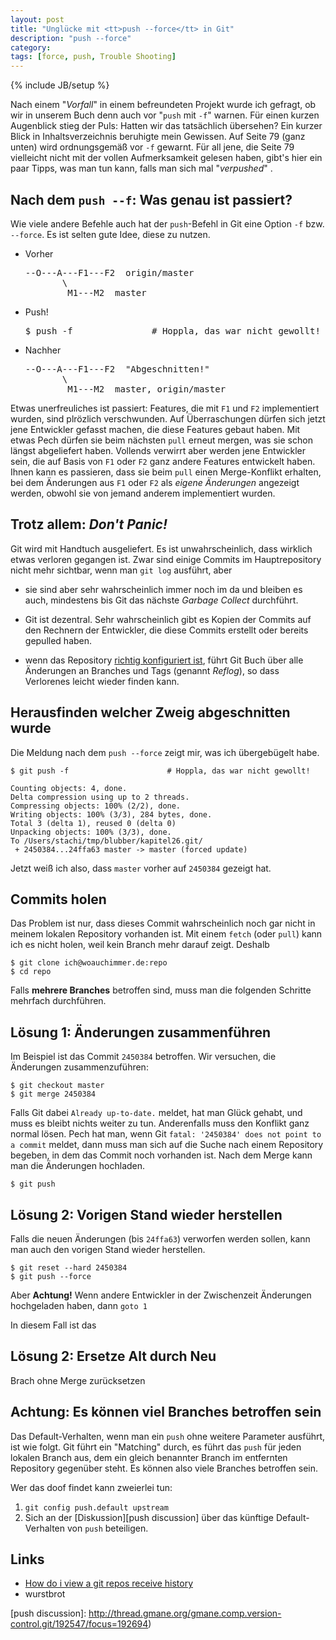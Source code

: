 ```yaml
---
layout: post
title: "Unglücke mit <tt>push --force</tt> in Git"
description: "push --force"
category:
tags: [force, push, Trouble Shooting]
---
```

{% include JB/setup %}

Nach einem "*Vorfall*" in einem befreundeten Projekt wurde ich gefragt, 
ob wir in unserem Buch denn auch vor "`push` mit `-f`" warnen. 
Für einen kurzen Augenblick stieg der Puls: 
Hatten wir das tatsächlich übersehen? 
Ein kurzer Blick in Inhaltsverzeichnis beruhigte mein Gewissen. 
Auf Seite 79 (ganz unten) wird ordnungsgemäß vor `-f` gewarnt.
Für all jene, die Seite 79 vielleicht nicht mit der vollen Aufmerksamkeit
gelesen haben, gibt's hier ein paar Tipps, was man tun kann, falls 
man sich mal "*verpushed*" .

Nach dem `push --f`: Was genau ist passiert?
-----------------------------

Wie viele andere Befehle auch hat der `push`-Befehl in Git eine Option `-f` 
bzw. `--force`. Es ist selten  gute Idee, diese zu nutzen. 

 * Vorher 
   <pre>
   --O---A---F1---F2  origin/master
          \
           M1---M2  master   
   </pre>
   
 * Push!
 
   <pre>$ push -f               # Hoppla, das war nicht gewollt!</pre>

 * Nachher 
   <pre>
   --O---A---F1---F2  "Abgeschnitten!"
          \
           M1---M2  master, origin/master   
   </pre>

Etwas unerfreuliches ist passiert: Features, die mit `F1` und `F2`
implementiert wurden, sind plrözlich verschwunden.
Auf Überraschungen dürfen sich jetzt jene Entwickler gefasst machen,
die diese Features gebaut haben. Mit etwas Pech dürfen sie beim nächsten 
`pull` erneut mergen, was sie schon längst abgeliefert haben.
Vollends verwirrt aber werden jene Entwickler sein,
die auf Basis von `F1` oder `F2` ganz andere Features entwickelt haben.
Ihnen kann es passieren, dass sie beim `pull` einen Merge-Konflikt 
erhalten, bei dem Änderungen aus `F1` oder `F2`
als *eigene Änderungen* angezeigt werden, obwohl
sie von jemand anderem implementiert wurden.

Trotz allem: *Don't Panic!* 
---------------------------

Git wird mit Handtuch ausgeliefert. Es ist unwahrscheinlich, 
dass wirklich etwas verloren gegangen ist.
Zwar sind einige Commits im Hauptrepository nicht mehr sichtbar,
wenn man `git log` ausführt, aber

 * sie sind aber sehr wahrscheinlich immer noch im da 
   und bleiben es auch, mindestens bis Git das nächste 
   *Garbage Collect* durchführt.
   
 * Git ist dezentral. Sehr wahrscheinlich gibt es Kopien der Commits 
   auf den Rechnern der Entwickler, die diese Commits erstellt oder 
   bereits gepulled haben.
   
 * wenn das Repository
   [richtig konfiguriert ist](/2012/05/09/reflog-fuer-bare-repositorys-in-git-einrichten),
   führt Git Buch über alle Änderungen an Branches und Tags (genannt *Reflog*),
   so dass Verlorenes leicht wieder finden kann.
   
Herausfinden welcher Zweig abgeschnitten wurde
----------------------------------------------

Die Meldung nach dem `push --force` zeigt mir, was ich übergebügelt habe.

	$ git push -f                      # Hoppla, das war nicht gewollt!
	
	Counting objects: 4, done.
	Delta compression using up to 2 threads.
	Compressing objects: 100% (2/2), done.
	Writing objects: 100% (3/3), 284 bytes, done.
	Total 3 (delta 1), reused 0 (delta 0)
	Unpacking objects: 100% (3/3), done.
	To /Users/stachi/tmp/blubber/kapitel26.git/
	 + 2450384...24ffa63 master -> master (forced update)

Jetzt weiß ich also, dass `master` vorher auf `2450384` gezeigt hat.

Commits holen
-------------

Das Problem ist nur, dass dieses Commit wahrscheinlich noch gar nicht
in meinem lokalen Repository vorhanden ist. Mit einem `fetch` (oder
`pull`) kann ich es nicht holen, weil kein Branch mehr darauf zeigt.
Deshalb

	$ git clone ich@woauchimmer.de:repo
	$ cd repo

Falls **mehrere Branches** betroffen sind, muss man die folgenden Schritte 
mehrfach durchführen.

Lösung 1: Änderungen zusammenführen
-----------------------------------

Im Beispiel ist das Commit `2450384` betroffen. Wir versuchen, die
Änderungen zusammenzuführen:

	$ git checkout master
	$ git merge 2450384
	
Falls Git dabei `Already up-to-date.` meldet, hat man Glück gehabt, 
und muss es bleibt nichts weiter zu tun. 
Anderenfalls muss den Konflikt ganz normal lösen. 
Pech hat man, wenn Git 
`fatal: '2450384' does not point to a commit` meldet, dann muss man 
sich auf die Suche nach einem Repository begeben, in dem das Commit 
noch vorhanden ist. Nach dem Merge kann man die Änderungen hochladen.

	$ git push
	
Lösung 2: Vorigen Stand wieder herstellen
-----------------------------------------

Falls die neuen Änderungen (bis `24ffa63`) verworfen werden sollen,
kann man auch den vorigen Stand wieder herstellen.

	$ git reset --hard 2450384
	$ git push --force
		
Aber **Achtung!** Wenn andere Entwickler in der Zwischenzeit Änderungen
hochgeladen haben, dann `goto 1`



	
	
   In diesem Fall ist das 
   
 
Lösung 2: Ersetze Alt durch Neu
------------------------------- 
   
Brach ohne Merge zurücksetzen


Achtung: Es können viel Branches betroffen sein
-----------------------------------------------

Das Default-Verhalten, wenn man ein `push` ohne weitere Parameter
ausführt, ist wie folgt. Git führt ein "Matching" durch,
es führt das `push` für jeden lokalen Branch aus, 
dem ein gleich benannter Branch im entfernten Repository gegenüber steht.
Es können also viele Branches betroffen sein.

Wer das doof findet kann zweierlei tun: 

 1. `git config push.default upstream`
 2. Sich an der [Diskussion][push discussion]
    über das künftige Default-Verhalten von `push` beteiligen.



Links
-----

 * [How do i view a git repos receive history][1]
 * wurstbrot
  
  [1]: http://stackoverflow.com/questions/3876206/how-do-i-view-a-git-repos-recieve-history "asfd"
  [2]: http://stackoverflow.com/questions/6140083/how-to-create-reflogs-information-in-an-existing-bare-repository
  [3]: http://sitaramc.github.com/concepts/reflog.html
  [4]: http://gitready.com/intermediate/2009/02/09/reflog-your-safety-net.html
  [5]: http://de.gitready.com/advanced/2009/01/17/restoring-lost-commits.html
  [push discussion]: http://thread.gmane.org/gmane.comp.version-control.git/192547/focus=192694)
